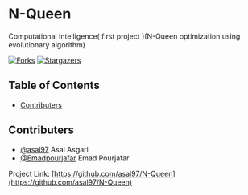 

<!-- PROJECT SHIELDS -->
<!--
*** I'm using markdown "reference style" links for readability.
*** Reference links are enclosed in brackets [ ] instead of parentheses ( ).
*** See the bottom of this document for the declaration of the reference variables
*** for contributors-url, forks-url, etc. This is an optional, concise syntax you may use.
*** https://www.markdownguide.org/basic-syntax/#reference-style-links
-->

# N-Queen
Computational Intelligence( first project )(N-Queen optimization using evolutionary algorithm)

[![Forks][forks-shield]][forks-url]
[![Stargazers][stars-shield]][stars-url]



<!-- TABLE OF CONTENTS -->
## Table of Contents

* [Contributers](#contributers)




<!-- CONTACT -->
## Contributers
* [@asal97](https://github.com/asal97) Asal Asgari
* [@Emadpourjafar](https://github.com/Emadpourjafar) Emad Pourjafar 


Project Link: [https://github.com/asal97/N-Queen](https://github.com/asal97/N-Queen)


<!-- MARKDOWN LINKS & IMAGES -->
<!-- https://www.markdownguide.org/basic-syntax/#reference-style-links -->

[forks-shield]: https://img.shields.io/github/forks/asal97/N-Queen
[forks-url]: https://img.shields.io/github/forks/asal97/N-Queen
[stars-shield]: https://img.shields.io/github/stars/asal97/N-Queen
[stars-url]: https://img.shields.io/github/stars/asal97/N-Queen




